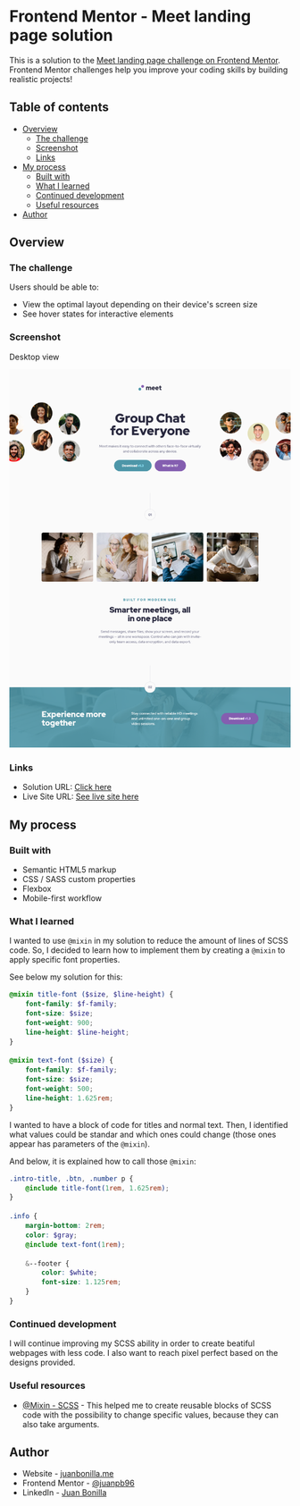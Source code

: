 # Frontend Mentor - Meet landing page solution

This is a solution to the [Meet landing page challenge on Frontend Mentor](https://www.frontendmentor.io/challenges/meet-landing-page-rbTDS6OUR). Frontend Mentor challenges help you improve your coding skills by building realistic projects!

## Table of contents

- [Overview](#overview)
  - [The challenge](#the-challenge)
  - [Screenshot](#screenshot)
  - [Links](#links)
- [My process](#my-process)
  - [Built with](#built-with)
  - [What I learned](#what-i-learned)
  - [Continued development](#continued-development)
  - [Useful resources](#useful-resources)
- [Author](#author)

## Overview

### The challenge

Users should be able to:

- View the optimal layout depending on their device's screen size
- See hover states for interactive elements

### Screenshot

Desktop view

![Solution preview](./assets/Screenshot_meet-landing-page.png)

### Links

- Solution URL: [Click here](https://www.frontendmentor.io/solutions/mobilefirst-meet-landing-page-6XaipbiNR)
- Live Site URL: [See live site here](https://juanbonilla.me/FEM_meet-landing-page/)

## My process

### Built with

- Semantic HTML5 markup
- CSS / SASS custom properties
- Flexbox
- Mobile-first workflow

### What I learned

I wanted to use `@mixin` in my solution to reduce the amount of lines of SCSS code. So, I decided to learn how to implement them by creating a `@mixin` to apply specific font properties. 

See below my solution for this:

```scss
@mixin title-font ($size, $line-height) {
    font-family: $f-family;
    font-size: $size;
    font-weight: 900;
    line-height: $line-height;
}

@mixin text-font ($size) {
    font-family: $f-family;
    font-size: $size;
    font-weight: 500;
    line-height: 1.625rem;
}
```
I wanted to have a block of code for titles and normal text. Then, I identified what values could be standar and which ones could change (those ones appear has parameters of the `@mixin`).

And below, it is explained how to call those `@mixin`:

```scss
.intro-title, .btn, .number p {
    @include title-font(1rem, 1.625rem);
}

.info {
    margin-bottom: 2rem;
    color: $gray;
    @include text-font(1rem);

    &--footer {
        color: $white;
        font-size: 1.125rem;
    }
}
```

### Continued development

I will continue improving my SCSS ability in order to create beatiful webpages with less code. I also want to reach pixel perfect based on the designs provided.

### Useful resources

- [@Mixin - SCSS](https://sass-lang.com/documentation/at-rules/mixin) - This helped me to create reusable blocks of SCSS code with the possibility to change specific values, because they can also take arguments.

## Author

- Website - [juanbonilla.me](https://juanbonilla.me)
- Frontend Mentor - [@juanpb96](https://www.frontendmentor.io/profile/juanpb96)
- LinkedIn - [Juan Bonilla](https://www.linkedin.com/in/juan-pablo-bonilla-6b8730115/)